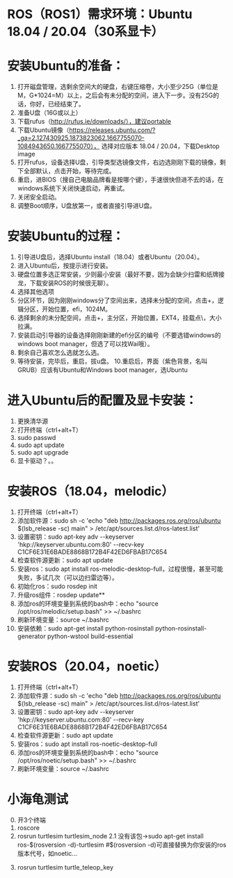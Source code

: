 # ROS（ROS1）需求环境：Ubuntu 18.04 / 20.04（30系显卡）

# 安装Ubuntu的准备：
1. 打开磁盘管理，选剩余空间大的硬盘，右键压缩卷，大小至少25G（单位是M，G*1024=M）以上，之后会有未分配的空间，进入下一步。没有25G的话，你好，已经结束了。
2. 准备U盘（16G或以上）
3. 下载rufus（http://rufus.ie/downloads/），建议portable
4. 下载Ubuntu镜像（https://releases.ubuntu.com/?_ga=2.127430925.1873823062.1667755070-1084943650.1667755070），
   选择对应版本 18.04 / 20.04，下载Desktop image
5. 打开rufus，设备选择U盘，引导类型选镜像文件，右边选刚刚下载的镜像，剩下全部默认，点击开始，等待完成。
6. 重启，进BIOS（搜自己电脑品牌看是按哪个键），手速很快但进不去的话，在windows系统下关闭快速启动，再重试。
7. 关闭安全启动。
8. 调整Boot顺序，U盘放第一，或者直接引导进U盘。

# 安装Ubuntu的过程：
1. 引导进U盘后，选择Ubuntu install（18.04）或者Ubuntu（20.04）。
2. 进入Ubuntu后，按提示进行安装。
3. 硬盘位置多选正常安装，少则最小安装（最好不要，因为会缺少扫雷和纸牌接龙，下载安装ROS的时候很无聊）。
4. 选择其他选项
5. 分区环节，因为刚刚windows分了空间出来，选择未分配的空间，点击+，逻辑分区，开始位置，efi，1024M。
6. 选择剩余的未分配空间，点击+，主分区，开始位置，EXT4，挂载点\，大小拉满。
7. 安装启动引导器的设备选择刚刚新建的efi分区的编号（不要选错windows的windows boot manager，但选了可以找Wai哦）。
8. 剩余自己喜欢怎么选就怎么选。
9. 等待安装，完毕后，重启，拔u盘。
10.重启后，界面（紫色背景，名叫GRUB）应该有Ubuntu和Windows boot manager，选Ubuntu

# 进入Ubuntu后的配置及显卡安装：
1. 更换清华源
2. 打开终端（ctrl+alt+T）
2. sudo passwd
3. sudo apt update
4. sudo apt upgrade
5. 显卡驱动？。。
# 安装ROS（18.04，melodic）
1. 打开终端（ctrl+alt+T）
2. 添加软件源：sudo sh -c 'echo "deb http://packages.ros.org/ros/ubuntu $(lsb_release -sc) main" > /etc/apt/sources.list.d/ros-latest.list'
3. 设置密钥：sudo apt-key adv --keyserver 'hkp://keyserver.ubuntu.com:80' --recv-key C1CF6E31E6BADE8868B172B4F42ED6FBAB17C654
4. 检查软件源更新：sudo apt update
5. 安装ros：sudo apt install ros-melodic-desktop-full，过程很慢，甚至可能失败，多试几次（可以边扫雷边等）。
6. 初始化ros：sudo rosdep init
7. 升级ros组件：rosdep update**
8. 添加ros的环境变量到系统的bash中：echo "source /opt/ros/melodic/setup.bash" >> ~/.bashrc
9. 刷新环境变量：source ~/.bashrc
10. 安装依赖：sudo apt-get install python-rosinstall python-rosinstall-generator python-wstool build-essential

# 安装ROS（20.04，noetic）
1. 打开终端（ctrl+alt+T）
2. 添加软件源：sudo sh -c 'echo "deb http://packages.ros.org/ros/ubuntu $(lsb_release -sc) main" > /etc/apt/sources.list.d/ros-latest.list'
3. 设置密钥：sudo apt-key adv --keyserver 'hkp://keyserver.ubuntu.com:80' --recv-key C1CF6E31E6BADE8868B172B4F42ED6FBAB17C654
4. 检查软件源更新：sudo apt update
5. 安装ros：sudo apt install ros-noetic-desktop-full
6. 添加ros的环境变量到系统的bash中：echo "source /opt/ros/noetic/setup.bash" >> ~/.bashrc
7. 刷新环境变量：source ~/.bashrc

# 小海龟测试
0. 开3个终端
1. roscore
2. rosrun turtlesim turtlesim_node
2.1 没有该包->sudo apt-get install ros-$(rosversion -d)-turtlesim 
    #$(rosversion -d)可直接替换为你安装的ros版本代号，如noetic...<p>
3. rosrun turtlesim turtle_teleop_key
